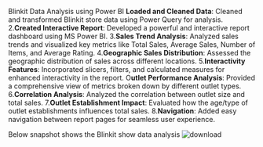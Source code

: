 Blinkit Data Analysis using Power BI 
**Loaded and Cleaned Data**: Cleaned and transformed Blinkit store data using Power Query for analysis.
2.**Created Interactive Report**: Developed a powerful and interactive report dashboard using MS Power BI.
3.**Sales Trend Analysis**: Analyzed sales trends and visualized key metrics like Total Sales, Average Sales, Number of Items, and Average Rating.
4.**Geographic Sales Distribution**: Assessed the geographic distribution of sales across different locations.
5.**Interactivity Features**: Incorporated slicers, filters, and calculated measures for enhanced interactivity in the report.
O**utlet Performance Analysis**: Provided a comprehensive view of metrics broken down by different outlet types.
6.**Correlation Analysis**: Analyzed the correlation between outlet size and total sales.
7.**Outlet Establishment Impact**: Evaluated how the age/type of outlet establishments influences total sales.
8.**Navigation**: Added easy navigation between report pages for seamless user experience.



   Below snapshot shows the Blinkit show data analysis
![download](https://github.com/user-attachments/assets/0f869bc0-b10d-4f68-adfc-ff6e3de19371)
